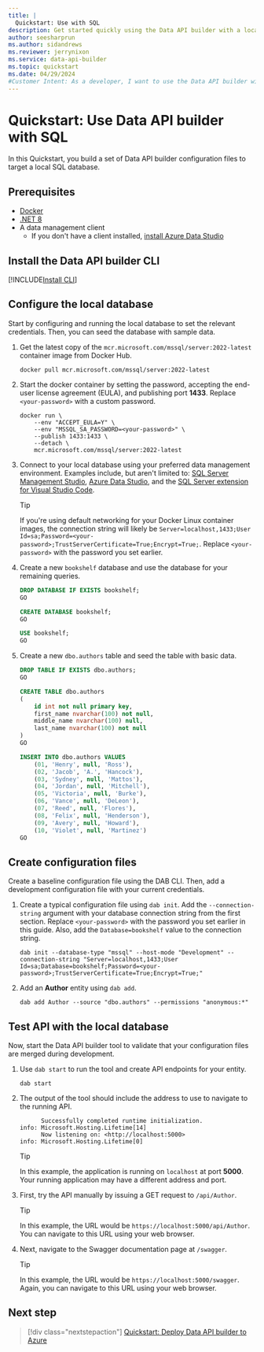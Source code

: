 ```yaml
---
title: |
  Quickstart: Use with SQL
description: Get started quickly using the Data API builder with a local Docker-hosted SQL database.
author: seesharprun
ms.author: sidandrews
ms.reviewer: jerrynixon
ms.service: data-api-builder
ms.topic: quickstart
ms.date: 04/29/2024
#Customer Intent: As a developer, I want to use the Data API builder with my local SQL database, so that I can quickly develop my API before deploying it.
---
```


# Quickstart: Use Data API builder with SQL

In this Quickstart, you build a set of Data API builder configuration files to target a local SQL database.

## Prerequisites

- [Docker](https://www.docker.com/products/docker-desktop/)
- [.NET 8](https://dotnet.microsoft.com/download/dotnet/8.0)
- A data management client
  - If you don't have a client installed, [install Azure Data Studio](/azure-data-studio/download-azure-data-studio)

## Install the Data API builder CLI

[!INCLUDE[Install CLI](includes/install-cli.md)]

## Configure the local database

Start by configuring and running the local database to set the relevant credentials. Then, you can seed the database with sample data.

1. Get the latest copy of the `mcr.microsoft.com/mssql/server:2022-latest` container image from Docker Hub.

    ```shell
    docker pull mcr.microsoft.com/mssql/server:2022-latest
    ```

1. Start the docker container by setting the password, accepting the end-user license agreement (EULA), and publishing port **1433**. Replace `<your-password>` with a custom password.

    ```shell
    docker run \
        --env "ACCEPT_EULA=Y" \
        --env "MSSQL_SA_PASSWORD=<your-password>" \
        --publish 1433:1433 \
        --detach \
        mcr.microsoft.com/mssql/server:2022-latest
    ```

1. Connect to your local database using your preferred data management environment. Examples include, but aren't limited to: [SQL Server Management Studio](/sql/ssms), [Azure Data Studio](/azure-data-studio), and the [SQL Server extension for Visual Studio Code](https://marketplace.visualstudio.com/items?itemName=ms-mssql.mssql).

    > [!TIP]
    > If you're using default networking for your Docker Linux container images, the connection string will likely be `Server=localhost,1433;User Id=sa;Password=<your-password>;TrustServerCertificate=True;Encrypt=True;`. Replace `<your-password>` with the password you set earlier.

1. Create a new `bookshelf` database and use the database for your remaining queries.

    ```sql
    DROP DATABASE IF EXISTS bookshelf;
    GO

    CREATE DATABASE bookshelf;
    GO

    USE bookshelf;
    GO
    ```

1. Create a new `dbo.authors` table and seed the table with basic data.

    ```sql
    DROP TABLE IF EXISTS dbo.authors;
    GO

    CREATE TABLE dbo.authors
    (
        id int not null primary key,
        first_name nvarchar(100) not null,
        middle_name nvarchar(100) null,
        last_name nvarchar(100) not null
    )
    GO

    INSERT INTO dbo.authors VALUES
        (01, 'Henry', null, 'Ross'),
        (02, 'Jacob', 'A.', 'Hancock'),
        (03, 'Sydney', null, 'Mattos'),
        (04, 'Jordan', null, 'Mitchell'),
        (05, 'Victoria', null, 'Burke'),
        (06, 'Vance', null, 'DeLeon'),
        (07, 'Reed', null, 'Flores'),
        (08, 'Felix', null, 'Henderson'),
        (09, 'Avery', null, 'Howard'),
        (10, 'Violet', null, 'Martinez')
    GO
    ```

## Create configuration files

Create a baseline configuration file using the DAB CLI. Then, add a development configuration file with your current credentials.

1. Create a typical configuration file using `dab init`. Add the `--connection-string` argument with your database connection string from the first section. Replace `<your-password>` with the password you set earlier in this guide. Also, add the `Database=bookshelf` value to the connection string.

    ```dotnetcli
    dab init --database-type "mssql" --host-mode "Development" --connection-string "Server=localhost,1433;User Id=sa;Database=bookshelf;Password=<your-password>;TrustServerCertificate=True;Encrypt=True;"
    ```

1. Add an **Author** entity using `dab add`.

    ```dotnetcli
    dab add Author --source "dbo.authors" --permissions "anonymous:*"
    ```

## Test API with the local database

Now, start the Data API builder tool to validate that your configuration files are merged during development.

1. Use `dab start` to run the tool and create API endpoints for your entity.

    ```dotnetcli
    dab start
    ```

1. The output of the tool should include the address to use to navigate to the running API.

    ```output
          Successfully completed runtime initialization.
    info: Microsoft.Hosting.Lifetime[14]
          Now listening on: <http://localhost:5000>
    info: Microsoft.Hosting.Lifetime[0]
    ```

    > [!TIP]
    > In this example, the application is running on `localhost` at port **5000**. Your running application may have a different address and port.

1. First, try the API manually by issuing a GET request to `/api/Author`.

    > [!TIP]
    > In this example, the URL would be `https://localhost:5000/api/Author`. You can navigate to this URL using your web browser.

1. Next, navigate to the Swagger documentation page at `/swagger`.

    > [!TIP]
    > In this example, the URL would be `https://localhost:5000/swagger`. Again, you can navigate to this URL using your web browser.

## Next step

> [!div class="nextstepaction"]
> [Quickstart: Deploy Data API builder to Azure](quickstart-azure-sql.md)
